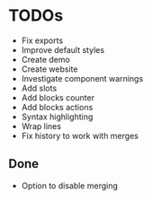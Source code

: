 # TODOs

- Fix exports
- Improve default styles
- Create demo
- Create website
- Investigate component warnings
- Add slots
- Add blocks counter
- Add blocks actions
- Syntax highlighting
- Wrap lines
- Fix history to work with merges

## Done

- Option to disable merging
